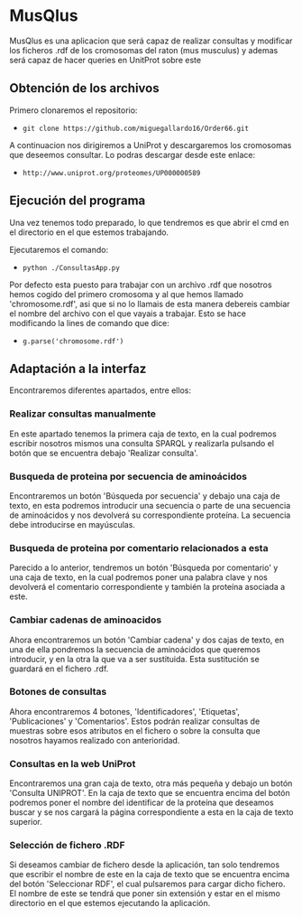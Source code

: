 # MusQlus

MusQlus es una aplicacion que será capaz de realizar consultas y modificar los ficheros .rdf de los cromosomas del raton (mus musculus) y ademas será capaz de hacer queries en UnitProt sobre este

## Obtención de los archivos

Primero clonaremos el repositorio:

* `git clone https://github.com/miguegallardo16/Order66.git`

A continuacion nos dirigiremos a UniProt y descargaremos los cromosomas que deseemos consultar.
Lo podras descargar desde este enlace:

* `http://www.uniprot.org/proteomes/UP000000589`

## Ejecución del programa

Una vez tenemos todo preparado, lo que tendremos es que abrir el cmd en el directorio en el que estemos trabajando.

Ejecutaremos el comando:

* `python ./ConsultasApp.py`

Por defecto esta puesto para trabajar con un archivo .rdf que nosotros hemos cogido del primero cromosoma y al que hemos llamado 'chromosome.rdf', asi que si no lo llamais de esta manera debereis cambiar el nombre del archivo con el que vayais a trabajar. Esto se hace modificando la lines de comando que dice:

* `g.parse('chromosome.rdf')`

## Adaptación a la interfaz

Encontraremos diferentes apartados, entre ellos:

### Realizar consultas manualmente

En este apartado tenemos la primera caja de texto, en la cual podremos escribir nosotros mismos una consulta SPARQL y realizarla pulsando el botón que se encuentra debajo 'Realizar consulta'.

### Busqueda de proteina por secuencia de aminoácidos

Encontraremos un botón 'Búsqueda por secuencia' y debajo una caja de texto, en esta podremos introducir una secuencia o parte de una secuencia de aminoácidos y nos devolverá su correspondiente proteína. La secuencia debe introducirse en mayúsculas.

### Busqueda de proteina por comentario relacionados a esta

Parecido a lo anterior, tendremos un botón 'Búsqueda por comentario' y una caja de texto, en la cual podremos poner una palabra clave y nos devolverá el comentario correspondiente y también la proteína asociada a este.

### Cambiar cadenas de aminoacidos

Ahora encontraremos un botón 'Cambiar cadena' y dos cajas de texto, en una de ella pondremos la secuencia de aminoácidos que queremos introducir, y en la otra la que va a ser sustituida. Esta sustitución se guardará en el fichero .rdf.

### Botones de consultas

Ahora encontraremos 4 botones, 'Identificadores', 'Etiquetas', 'Publicaciones' y 'Comentarios'. 
Estos podrán realizar consultas de muestras sobre esos atributos en el fichero o sobre la consulta que nosotros hayamos realizado con anterioridad.

### Consultas en la web UniProt

Encontraremos una gran caja de texto, otra más pequeña y debajo un botón 'Consulta UNIPROT'. En la caja de texto que se encuentra encima del botón podremos poner el nombre del identificar de la proteína que deseamos buscar y se nos cargará la página correspondiente a esta en la caja de texto superior.

### Selección de fichero .RDF

Si deseamos cambiar de fichero desde la aplicación, tan solo tendremos que escribir el nombre de este en la caja de texto que se encuentra encima del botón 'Seleccionar RDF', el cual pulsaremos para cargar dicho fichero. El nombre de este se tendrá que poner sin extensión y estar en el mismo directorio en el que estemos ejecutando la aplicación.
